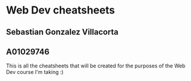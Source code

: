 # Web Dev cheatsheets

## Sebastian Gonzalez Villacorta
## A01029746

This is all the cheatsheets that will be created for the purposes of the Web Dev course I'm taking :)
